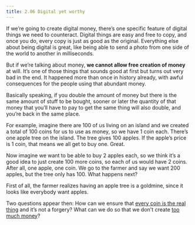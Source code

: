 ```yaml
---
title: 2.06 Digital yet worthy
---
```

If we’re going to create digital money, there’s one specific feature of digital things we need to counteract. Digital things are easy and free to copy, and once you do, every copy is just as good as the original. Everything else about being digital is great, like being able to send a photo from one side of the world to another in milliseconds.

But if we’re talking about money, **we cannot allow free creation of money** at will. It’s one of those things that sounds good at first but turns out very bad in the end. It happened more than once in history already, with awful consequences for the people using that abundant money.

Basically speaking, if you double the amount of money but there is the same amount of stuff to be bought, sooner or later the quantity of that money that you’ll have to pay to get the same thing will also double, and you’re back in the same place.

For example, imagine there are 100 of us living on an island and we created a total of 100 coins for us to use as money, so we have 1 coin each. There’s one apple tree on the island. The tree gives 100 apples. If the apple’s price is 1 coin, that means we all get to buy one. Great.

Now imagine we want to be able to buy 2 apples each, so we think it’s a good idea to just create 100 more coins, so each of us would have 2 coins. After all, one apple, one coin. We go to the farmer and say we want 200 apples, but the tree only has 100. What happens next?

First of all, the farmer realizes having an apple tree is a goldmine, since it looks like everybody want apples.

Two questions appear then:
How can we ensure that [every coin is the real thing](2.10-money_ledger.md) and it’s not a forgery?
What can we do so that we don't create [too much money](2.07-scarcity.md)?
